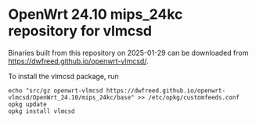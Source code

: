 OpenWrt 24.10 mips_24kc repository for vlmcsd
========

Binaries built from this repository on 2025-01-29 can be downloaded from <https://dwfreed.github.io/openwrt-vlmcsd/>.

To install the vlmcsd package, run

```
echo "src/gz openwrt-vlmcsd https://dwfreed.github.io/openwrt-vlmcsd/OpenWrt_24.10/mips_24kc/base" >> /etc/opkg/customfeeds.conf
opkg update
opkg install vlmcsd
```
